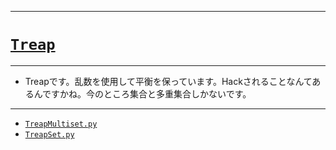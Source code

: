 _____

# [`Treap`](https://github.com/titanium-22/Library_py/blob/main/DataStructures/Treap)
<!-- code=https://github.com/titanium-22/Library_py/blob/main/DataStructures\Treap\Treap.py -->

_____

- Treapです。乱数を使用して平衡を保っています。Hackされることなんてあるんですかね。今のところ集合と多重集合しかないです。

_____

- [`TreapMultiset.py`](./TreapMultiset.md)
- [`TreapSet.py`](./TreapSet.md)

